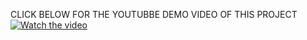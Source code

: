 CLICK BELOW FOR THE YOUTUBBE DEMO VIDEO OF THIS PROJECT
[![Watch the video](https://img.youtube.com/vi/nyfV-OWfZsY/maxresdefault.jpg)](https://youtu.be/nyfV-OWfZsY&t)
